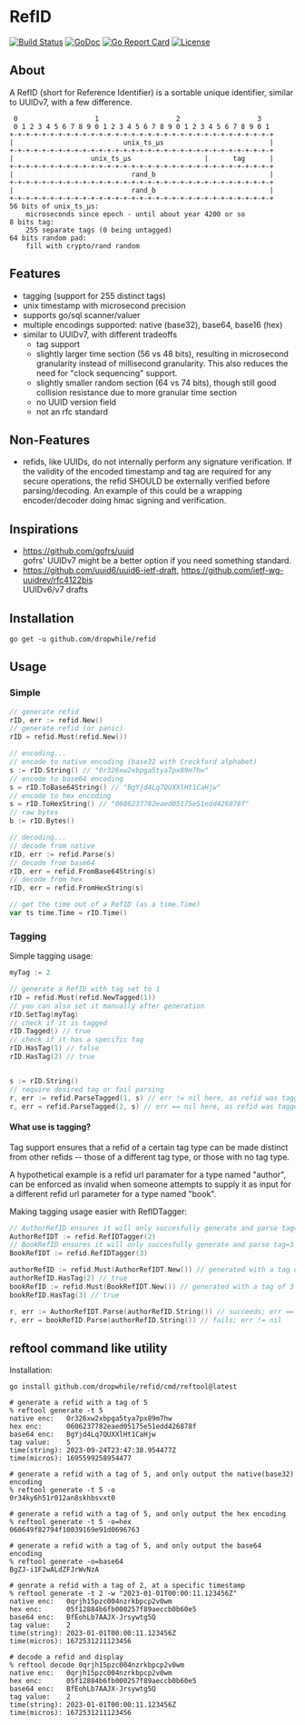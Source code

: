 RefID
=====

[![Build Status](https://github.com/dropwhile/refid/workflows/unit-tests/badge.svg)][1]
[![GoDoc](https://godoc.org/github.com/dropwhile/refid?status.png)][2]
[![Go Report Card](https://goreportcard.com/badge/dropwhile/refid)](https://goreportcard.com/report/dropwhile/refid)
[![License](https://img.shields.io/github/license/dropwhile/refid.svg)](https://github.com/dropwhile/refid/blob/master/LICENSE.md)

## About

A RefID (short for Reference Identifier) is a sortable unique identifier,
similar to UUIDv7, with a few difference.

```
 0                   1                   2                   3
 0 1 2 3 4 5 6 7 8 9 0 1 2 3 4 5 6 7 8 9 0 1 2 3 4 5 6 7 8 9 0 1
+-+-+-+-+-+-+-+-+-+-+-+-+-+-+-+-+-+-+-+-+-+-+-+-+-+-+-+-+-+-+-+-+
|                           unix_ts_µs                          |
+-+-+-+-+-+-+-+-+-+-+-+-+-+-+-+-+-+-+-+-+-+-+-+-+-+-+-+-+-+-+-+-+
|                   unix_ts_µs                  |      tag      |
+-+-+-+-+-+-+-+-+-+-+-+-+-+-+-+-+-+-+-+-+-+-+-+-+-+-+-+-+-+-+-+-+
|                             rand_b                            |
+-+-+-+-+-+-+-+-+-+-+-+-+-+-+-+-+-+-+-+-+-+-+-+-+-+-+-+-+-+-+-+-+
|                             rand_b                            |
+-+-+-+-+-+-+-+-+-+-+-+-+-+-+-+-+-+-+-+-+-+-+-+-+-+-+-+-+-+-+-+-+
56 bits of unix_ts_µs:
    microseconds since epoch - until about year 4200 or so
8 bits tag:
    255 separate tags (0 being untagged)
64 bits random pad:
    fill with crypto/rand random
```

## Features

*   tagging (support for 255 distinct tags)
*   unix timestamp with microsecond precision
*   supports go/sql scanner/valuer
*   multiple encodings supported: native (base32), base64, base16 (hex)
*   similar to UUIDv7, with different tradeoffs
    *   tag support
    *   slightly larger time section (56 vs 48 bits), resulting in microsecond
        granularity instead of millisecond granularity. This also reduces the need
        for "clock sequencing" support.
    *   slightly smaller random section (64 vs 74 bits), though still good collision
        resistance due to more granular time section
    *   no UUID version field
    *   not an rfc standard

## Non-Features

*   refids, like UUIDs, do not internally perform any signature verification.
    If the validity of the encoded timestamp and tag are required for any secure
    operations, the refid SHOULD be externally verified before parsing/decoding.
    An example of this could be a wrapping encoder/decoder doing hmac signing and verification.

## Inspirations

*   https://github.com/gofrs/uuid  
    gofrs' UUIDv7 might be a better option if you need something standard.
*   https://github.com/uuid6/uuid6-ietf-draft,
    https://github.com/ietf-wg-uuidrev/rfc4122bis  
    UUIDv6/v7 drafts

## Installation
```
go get -u github.com/dropwhile/refid
```

## Usage

### Simple
```go
// generate refid
rID, err := refid.New()
// generate refid (or panic)
rID = refid.Must(refid.New())

// encoding...
// encode to native encoding (base32 with Crockford alphabet)
s := rID.String() // "0r326xw2xbpga5tya7px89m7hw"
// encode to base64 encoding
s = rID.ToBase64String() // "BgYjd4Lq7QUXXlHt1CaHjw"
// encode to hex encoding
s = rID.ToHexString() // "0606237782eaed05175e51edd426878f"
// raw bytes
b := rID.Bytes()

// decoding...
// decode from native
rID, err := refid.Parse(s)
// decode from base64
rID, err = refid.FromBase64String(s)
// decode from hex
rID, err = refid.FromHexString(s)

// get the time out of a RefID (as a time.Time)
var ts time.Time = rID.Time()
```

### Tagging

Simple tagging usage:
```go
myTag := 2

// generate a RefID with tag set to 1
rID = refid.Must(refid.NewTagged(1))
// you can also set it manually after generation
rID.SetTag(myTag)
// check if it is tagged
rID.Tagged() // true
// check if it has a specific tag
rID.HasTag(1) // false
rID.HasTag(2) // true


s := rID.String()
// require desired tag or fail parsing
r, err := refid.ParseTagged(1, s) // err != nil here, as refid was tagged 2
r, err = refid.ParseTagged(2, s) // err == nil here, as refid was tagged 2
```

#### What use is tagging?

Tag support ensures that a refid of a certain tag type can be made distinct from other refids -- those of a different tag type, or those with no tag type.  

A hypothetical example is a refid url paramater for a type named "author", can be
enforced as invalid when someone attempts to supply it as input for a different
refid url parameter for a type named "book".

Making tagging usage easier with RefIDTagger:
```go
// AuthorRefID ensures it will only succesfully generate and parse tag=2 refids
AuthorRefIDT := refid.RefIDTagger(2)
// BookRefID ensures it will only succesfully generate and parse tag=3 refids
BookRefIDT := refid.RefIDTagger(3)

authorRefID := refid.Must(AuthorRefIDT.New()) // generated with a tag of 2
authorRefID.HasTag(2) // true
bookRefID := refid.Must(BookRefIDT.New()) // generated with a tag of 3
bookRefID.HasTag(3) // true

r, err := AuthorRefIDT.Parse(authorRefID.String()) // succeeds; err == nil
r, err = bookRefID.Parse(authorRefID.String()) // fails; err != nil
```

## reftool command like utility

Installation:
```
go install github.com/dropwhile/refid/cmd/reftool@latest
```

```
# generate a refid with a tag of 5
% reftool generate -t 5
native enc:   0r326xw2xbpga5tya7px89m7hw
hex enc:      0606237782eaed05175e51edd426878f
base64 enc:   BgYjd4Lq7QUXXlHt1CaHjw
tag value:    5
time(string): 2023-09-24T23:47:38.954477Z
time(micros): 1695599258954477

# generate a refid with a tag of 5, and only output the native(base32) encoding
% reftool generate -t 5 -o
0r34ky6h51r012an8skhbsvxt0

# generate a refid with a tag of 5, and only output the hex encoding
% reftool generate -t 5 -o=hex
060649f82794f10039169e91d0696763

# generate a refid with a tag of 5, and only output the base64 encoding
% reftool generate -o=base64
BgZJ-i1F2wALdZFJrWvNzA

# genrate a refid with a tag of 2, at a specific timestamp
% reftool generate -t 2 -w "2023-01-01T00:00:11.123456Z"
native enc:   0qrjh15pzc004nzrkbpcp2v0wm
hex enc:      05f12884b6fb000257f89aeccb0b60e5
base64 enc:   BfEohLb7AAJX-Jrsywtg5Q
tag value:    2
time(string): 2023-01-01T00:00:11.123456Z
time(micros): 1672531211123456

# decode a refid and display
% reftool decode 0qrjh15pzc004nzrkbpcp2v0wm
native enc:   0qrjh15pzc004nzrkbpcp2v0wm
hex enc:      05f12884b6fb000257f89aeccb0b60e5
base64 enc:   BfEohLb7AAJX-Jrsywtg5Q
tag value:    2
time(string): 2023-01-01T00:00:11.123456Z
time(micros): 1672531211123456
```

[1]: https://github.com/dropwhile/refid/actions
[2]: https://godoc.org/github.com/dropwhile/refid
[3]: https://choosealicense.com/licenses/mit/
